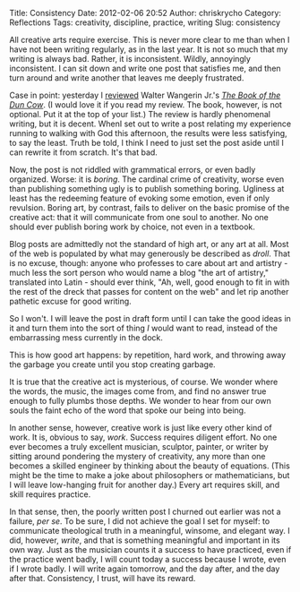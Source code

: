 Title: Consistency
Date: 2012-02-06 20:52
Author: chriskrycho
Category: Reflections
Tags: creativity, discipline, practice, writing
Slug: consistency

All creative arts require exercise. This is never more clear to me than
when I have not been writing regularly, as in the last year. It is not
so much that my writing is always bad. Rather, it is inconsistent.
Wildly, annoyingly inconsistent. I can sit down and write one post that
satisfies me, and then turn around and write another that leaves me
deeply frustrated. <!--more-->

Case in point: yesterday I [reviewed][] Walter Wangerin Jr.'s [<cite>The
Book of the Dun Cow</cite>][]. (I would love it if you read my review.
The book, however, is not optional. Put it at the top of your list.) The
review is hardly phenomenal writing, but it is decent. WhenI set out to
write a post relating my experience running to walking with God this
afternoon, the results were less satisfying, to say the least. Truth be
told, I think I need to just set the post aside until I can rewrite it
from scratch. It's that bad.

Now, the post is not riddled with grammatical errors, or even badly
organized. Worse: it is *boring*. The cardinal crime of creativity,
worse even than publishing something ugly is to publish something
boring. Ugliness at least has the redeeming feature of evoking some
emotion, even if only revulsion. Boring art, by contrast, fails to
deliver on the basic promise of the creative act: that it will
communicate from one soul to another. No one should ever publish boring
work by choice, not even in a textbook.

Blog posts are admittedly not the standard of high art, or any art at
all. Most of the web is populated by what may generously be described as
*droll*. That is no excuse, though: anyone who professes to care about
art and artistry - much less the sort person who would name a blog "the
art of artistry," translated into Latin - should ever think, "Ah, well,
good enough to fit in with the rest of the dreck that passes for content
on the web" and let rip another pathetic excuse for good writing.

So I won't. I will leave the post in draft form until I can take the
good ideas in it and turn them into the sort of thing *I* would want to
read, instead of the embarrassing mess currently in the dock.

This is how good art happens: by repetition, hard work, and throwing
away the garbage you create until you stop creating garbage.

It is true that the creative act is mysterious, of course. We wonder
where the words, the music, the images come from, and find no answer
true enough to fully plumbs those depths. We wonder to hear from our own
souls the faint echo of the word that spoke our being into being.

In another sense, however, creative work is just like every other kind
of work. It is, obvious to say, *work*. Success requires diligent
effort. No one ever becomes a truly excellent musician, sculptor,
painter, or writer by sitting around pondering the mystery of
creativity, any more than one becomes a skilled engineer by thinking
about the beauty of equations. (This might be the time to make a joke
about philosophers or mathematicians, but I will leave low-hanging fruit
for another day.) Every art requires skill, and skill requires practice.

In that sense, then, the poorly written post I churned out earlier was
not a failure, *per se*. To be sure, I did not achieve the goal I set
for myself: to communicate theological truth in a meaningful, winsome,
and elegant way. I did, however, *write*, and that is something
meaningful and important in its own way. Just as the musician counts it
a success to have practiced, even if the practice went badly, I will
count today a success because I wrote, even if I wrote badly. I will
write again tomorrow, and the day after, and the day after that.
Consistency, I trust, will have its reward.

  [reviewed]: http://www.chriskrycho.com/theology/articles/reviews/the-book-of-the-dun-cow/
    "The Book of the Dun Cow | Review"
  [<cite>The Book of the Dun Cow</cite>]: http://www.amazon.com/gp/product/0060574607/ref=as_li_ss_tl?ie=UTF8&tag=thafl-20&linkCode=as2&camp=1789&creative=390957&creativeASIN=0060574607
    "Amazon.com"
